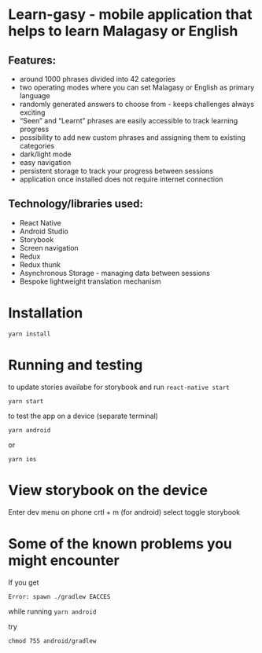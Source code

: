 # Learn-gasy - mobile application that helps to learn Malagasy or English

## Features:
   - around 1000 phrases divided into 42 categories
   - two operating modes where you can set Malagasy or English as primary language
   - randomly generated answers to choose from - keeps challenges always exciting
   - “Seen” and “Learnt” phrases are easily accessible to track learning progress
   - possibility to add new custom phrases and assigning them to existing categories
   - dark/light mode
   - easy navigation
   - persistent storage to track your progress between sessions
   - application once installed does not require internet connection

## Technology/libraries used:
   - React Native
   - Android Studio
   - Storybook 
   - Screen navigation
   - Redux
   - Redux thunk
   - Asynchronous Storage - managing data between sessions
   - Bespoke lightweight translation mechanism
    
# Installation

    yarn install

# Running and testing

to update stories availabe for storybook and run `react-native start`

    yarn start

to test the app on a device (separate terminal)

    yarn android

or 

    yarn ios


# View storybook on the device

Enter dev menu on phone crtl + m (for android) select toggle storybook


# Some of the known problems you might encounter

If you get 

```bash
Error: spawn ./gradlew EACCES
 ```

while running `yarn android`

try

```
chmod 755 android/gradlew 
```
